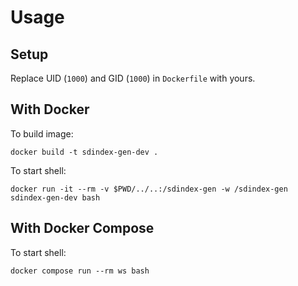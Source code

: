 # Usage

## Setup

Replace UID (`1000`) and GID (`1000`) in `Dockerfile` with yours.

## With Docker

To build image:

    docker build -t sdindex-gen-dev .

To start shell:

    docker run -it --rm -v $PWD/../..:/sdindex-gen -w /sdindex-gen sdindex-gen-dev bash

## With Docker Compose

To start shell:

    docker compose run --rm ws bash

